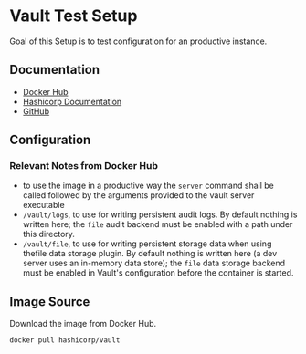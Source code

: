 # Vault Test Setup

Goal of this Setup is to test configuration for an productive instance.

## Documentation

- [Docker Hub](https://hub.docker.com/r/hashicorp/vault)
- [Hashicorp Documentation](https://www.vaultproject.io/)
- [GitHub](https://github.com/hashicorp/vault)

## Configuration

### Relevant Notes from Docker Hub

- to use the image in a productive way the `server` command shall be called followed by the arguments provided to the vault server executable
- `/vault/logs`, to use for writing persistent audit logs. By default nothing is written here; the `file` audit backend must be enabled with a path under this directory.
- `/vault/file`, to use for writing persistent storage data when using thefile data storage plugin. By default nothing is written here (a dev server uses an in-memory data store); the `file` data storage backend must be enabled in Vault's configuration before the container is started.

## Image Source

Download the image from Docker Hub.

``` sh
docker pull hashicorp/vault
```
